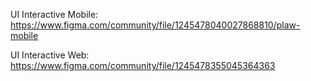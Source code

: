 UI Interactive Mobile: https://www.figma.com/community/file/1245478040027868810/plaw-mobile

UI Interactive Web: https://www.figma.com/community/file/1245478355045364363
